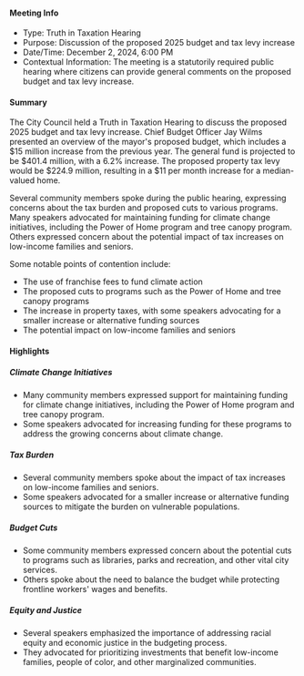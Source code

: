 #### Meeting Info
- Type: Truth in Taxation Hearing
- Purpose: Discussion of the proposed 2025 budget and tax levy increase
- Date/Time: December 2, 2024, 6:00 PM
- Contextual Information: The meeting is a statutorily required public hearing where citizens can provide general comments on the proposed budget and tax levy increase.

#### Summary

The City Council held a Truth in Taxation Hearing to discuss the proposed 2025 budget and tax levy increase. Chief Budget Officer Jay Wilms presented an overview of the mayor's proposed budget, which includes a $15 million increase from the previous year. The general fund is projected to be $401.4 million, with a 6.2% increase. The proposed property tax levy would be $224.9 million, resulting in a $11 per month increase for a median-valued home.

Several community members spoke during the public hearing, expressing concerns about the tax burden and proposed cuts to various programs. Many speakers advocated for maintaining funding for climate change initiatives, including the Power of Home program and tree canopy program. Others expressed concern about the potential impact of tax increases on low-income families and seniors.

Some notable points of contention include:

* The use of franchise fees to fund climate action
* The proposed cuts to programs such as the Power of Home and tree canopy programs
* The increase in property taxes, with some speakers advocating for a smaller increase or alternative funding sources
* The potential impact on low-income families and seniors

#### Highlights

##### Climate Change Initiatives
- Many community members expressed support for maintaining funding for climate change initiatives, including the Power of Home program and tree canopy program.
- Some speakers advocated for increasing funding for these programs to address the growing concerns about climate change.

##### Tax Burden
- Several community members spoke about the impact of tax increases on low-income families and seniors.
- Some speakers advocated for a smaller increase or alternative funding sources to mitigate the burden on vulnerable populations.

##### Budget Cuts
- Some community members expressed concern about the potential cuts to programs such as libraries, parks and recreation, and other vital city services.
- Others spoke about the need to balance the budget while protecting frontline workers' wages and benefits.

##### Equity and Justice
- Several speakers emphasized the importance of addressing racial equity and economic justice in the budgeting process.
- They advocated for prioritizing investments that benefit low-income families, people of color, and other marginalized communities.

